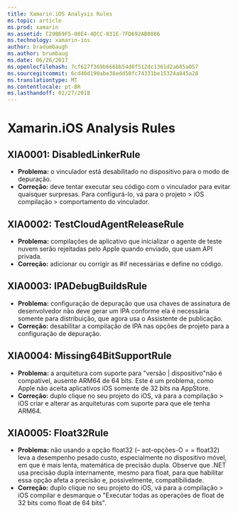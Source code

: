 ```yaml
---
title: Xamarin.iOS Analysis Rules
ms.topic: article
ms.prod: xamarin
ms.assetid: C29B69F5-08E4-4DCC-831E-7FD692AB0886
ms.technology: xamarin-ios
author: bradumbaugh
ms.author: brumbaug
ms.date: 06/26/2017
ms.openlocfilehash: 7cf627f369b666bb54d0f512dc1361d2a685a057
ms.sourcegitcommit: 6cd40d190abe38edd50fc74331be15324a845a28
ms.translationtype: MT
ms.contentlocale: pt-BR
ms.lasthandoff: 02/27/2018
---
```

# <a name="xamarinios-analysis-rules"></a>Xamarin.iOS Analysis Rules


## <a name="a-namexia0001xia0001-disabledlinkerrule"></a><a name="XIA0001"/>XIA0001: DisabledLinkerRule

- **Problema:** o vinculador está desabilitado no dispositivo para o modo de depuração.
- **Correção:** deve tentar executar seu código com o vinculador para evitar quaisquer surpresas.
Para configurá-lo, vá para o projeto > iOS compilação > comportamento do vinculador.

## <a name="a-namexia0002xia0002-testcloudagentreleaserule"></a><a name="XIA0002"/>XIA0002: TestCloudAgentReleaseRule

- **Problema:** compilações de aplicativo que inicializar o agente de teste nuvem serão rejeitadas pelo Apple quando enviado, que usam API privada.
- **Correção:** adicionar ou corrigir as #if necessárias e define no código.

## <a name="a-namexia0003xia0003-ipadebugbuildsrule"></a><a name="XIA0003"/>XIA0003: IPADebugBuildsRule

- **Problema:** configuração de depuração que usa chaves de assinatura de desenvolvedor não deve gerar um IPA conforme ela é necessária somente para distribuição, que agora usa o Assistente de publicação.
- **Correção:** desabilitar a compilação de IPA nas opções de projeto para a configuração de depuração.

## <a name="a-namexia0004xia0004-missing64bitsupportrule"></a><a name="XIA0004"/>XIA0004: Missing64BitSupportRule

- **Problema:** a arquitetura com suporte para "versão | dispositivo"não é compatível, ausente ARM64 de 64 bits. Este é um problema, como Apple não aceita aplicativos iOS somente de 32 bits na AppStore.
- **Correção:** duplo clique no seu projeto do iOS, vá para a compilação > iOS criar e alterar as arquiteturas com suporte para que ele tenha ARM64.

## <a name="a-namexia0005xia0005-float32rule"></a><a name="XIA0005"/>XIA0005: Float32Rule

- **Problema:** não usando a opção float32 (– aot-opções-O = = float32) leva a desempenho pesado custo, especialmente no dispositivo móvel, em que é mais lenta, matemática de precisão dupla. Observe que .NET usa precisão dupla internamente, mesmo para float, para que habilitar essa opção afeta a precisão e, possivelmente, compatibilidade.
- **Correção:** duplo clique no seu projeto do iOS, vá para a compilação > iOS compilar e desmarque o "Executar todas as operações de float de 32 bits como float de 64 bits".
